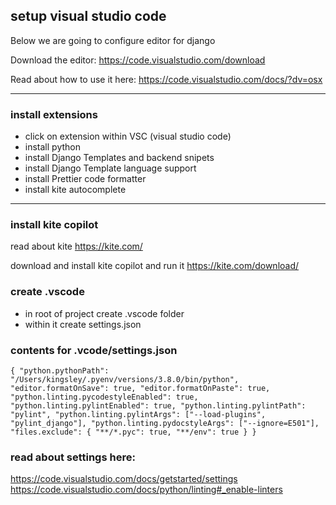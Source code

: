 ## setup visual studio code
Below we are going to configure editor for django

Download the editor:
https://code.visualstudio.com/download

Read about how to use it here:
https://code.visualstudio.com/docs/?dv=osx

---

### install extensions
- click on extension within VSC (visual studio code)
- install python
- install Django Templates and backend snipets
- install Django Template language support
- install Prettier code formatter
- install kite autocomplete

---

### install kite copilot

read about kite
https://kite.com/

download and install kite copilot and run it
https://kite.com/download/

### create .vscode
- in root of project create .vscode folder
- within it create settings.json

### contents for .vcode/settings.json
`
{
    "python.pythonPath": "/Users/kingsley/.pyenv/versions/3.8.0/bin/python",
    "editor.formatOnSave": true,
    "editor.formatOnPaste": true,
    "python.linting.pycodestyleEnabled": true,
    "python.linting.pylintEnabled": true,
    "python.linting.pylintPath": "pylint",
    "python.linting.pylintArgs": ["--load-plugins", "pylint_django"],
    "python.linting.pydocstyleArgs": ["--ignore=E501"],
    "files.exclude": {
      "**/*.pyc": true,
      "**/env": true
    }
}
`
### read about settings here:
https://code.visualstudio.com/docs/getstarted/settings
https://code.visualstudio.com/docs/python/linting#_enable-linters